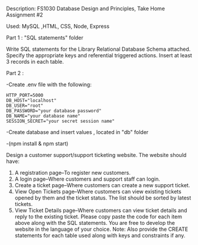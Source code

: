Description: FS1030 Database Design and Principles, Take Home Assignment #2 


Used: MySQL ,HTML, CSS, Node, Express

Part 1 : "SQL statements" folder

Write SQL statements for the Library Relational Database Schema attached. Specify the appropriate keys and referential triggered actions. Insert at least 3 records in each table. 

Part 2 : 

 -Create .env file with the following:

  	HTTP_PORT=5000
	DB_HOST="localhost"
	DB_USER="root"
	DB_PASSWORD="your database password"
	DB_NAME="your database name"
	SESSION_SECRET="your secret session name"
	
 -Create database and insert values , located in "db" folder	

 -(npm install & npm start)

Design a customer support/support ticketing website. The website should have: 
1)  A registration page–To register new customers. 
2)  A login page–Where customers and support staff can login. 
3)  Create a ticket page–Where customers can create a new support ticket. 
4)  View Open Tickets page–Where customers can view existing tickets opened by them and the ticket status. The list should be sorted by latest tickets. 
5)  View Ticket Details page–Where customers can view ticket details and reply to the existing ticket. 
Please copy paste the code for each item above along with the SQL statements. You are free to develop the website in the language of your choice. 
Note: Also provide the CREATE statements for each table used along with keys and constraints if any. 



